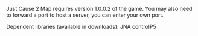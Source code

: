Just Cause 2 Map requires version 1.0.0.2 of the game.
You may also need to forward a port to host a server, you can enter your own port.

Dependent libraries (available in downloads):
JNA
controlP5